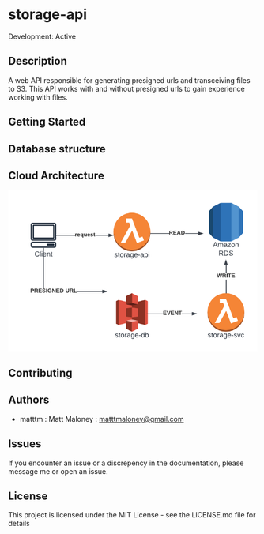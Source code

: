 # storage-api

Development: Active

## Description

A web API responsible for generating presigned urls and transceiving files to S3. This API works with and without presigned urls to gain experience working with files.

## Getting Started

## Database structure

## Cloud Architecture

![Alt diagran](resources/storage.png)

## Contributing

## Authors

- matttm : Matt Maloney : matttmaloney@gmail.com

## Issues

If you encounter an issue or a discrepency in the documentation, please message me or open an issue.

## License

This project is licensed under the MIT License - see the LICENSE.md file for details
